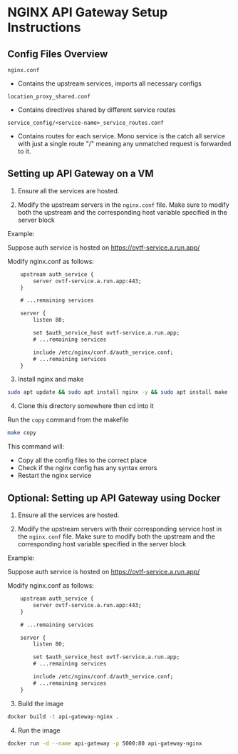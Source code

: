 # NGINX API Gateway Setup Instructions

## Config Files Overview

`nginx.conf`

- Contains the upstream services, imports all necessary configs

`location_proxy_shared.conf`

- Contains directives shared by different service routes

`service_config/<service-name>_service_routes.conf`

- Contains routes for each service. Mono service is the catch all service with just a single route "/" meaning any unmatched request is forwarded to it.

## Setting up API Gateway on a VM

1. Ensure all the services are hosted.

2. Modify the upstream servers in the `nginx.conf` file. Make sure to modify both the upstream and the corresponding host variable specified in the server block

Example:

Suppose auth service is hosted on https://ovtf-service.a.run.app/

Modify nginx.conf as follows:

```txt
    upstream auth_service {
        server ovtf-service.a.run.app:443;
    }

    # ...remaining services

    server {
        listen 80;

        set $auth_service_host ovtf-service.a.run.app;
        # ...remaining services

        include /etc/nginx/conf.d/auth_service.conf;
        # ...remaining services
    }
```

3. Install nginx and make

```bash
sudo apt update && sudo apt install nginx -y && sudo apt install make
```

4. Clone this directory somewhere then cd into it

Run the `copy` command from the makefile

```bash
make copy
```

This command will:

- Copy all the config files to the correct place
- Check if the nginx config has any syntax errors
- Restart the nginx service

## Optional: Setting up API Gateway using Docker

1. Ensure all the services are hosted.

2. Modify the upstream servers with their corresponding service host in the `nginx.conf` file. Make sure to modify both the upstream and the corresponding host variable specified in the server block

Example:

Suppose auth service is hosted on https://ovtf-service.a.run.app/

Modify nginx.conf as follows:

```txt
    upstream auth_service {
        server ovtf-service.a.run.app:443;
    }

    # ...remaining services

    server {
        listen 80;

        set $auth_service_host ovtf-service.a.run.app;
        # ...remaining services

        include /etc/nginx/conf.d/auth_service.conf;
        # ...remaining services
    }
```

3. Build the image

```bash
docker build -t api-gateway-nginx .
```

4. Run the image

```bash
docker run -d --name api-gateway -p 5000:80 api-gateway-nginx
```
